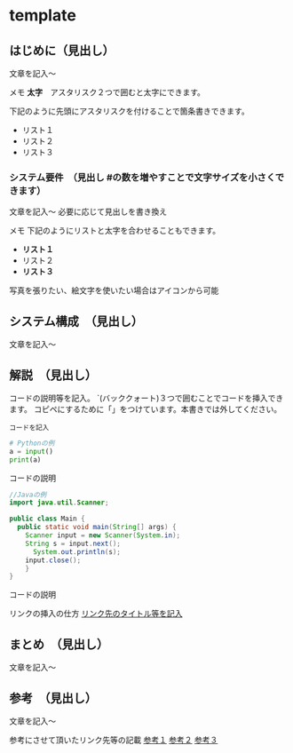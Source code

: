 # template

## はじめに（見出し）

文章を記入～

メモ
**太字**　アスタリスク２つで囲むと太字にできます。

下記のように先頭にアスタリスクを付けることで箇条書きできます。

* リスト１
* リスト２
* リスト３

### システム要件　（見出し #の数を増やすことで文字サイズを小さくできます）

文章を記入～
必要に応じて見出しを書き換え

メモ
下記のようにリストと太字を合わせることもできます。

* **リスト１**
* リスト２
* **リスト３**

写真を張りたい、絵文字を使いたい場合はアイコンから可能

## システム構成　（見出し）

文章を記入～

## 解説　（見出し）

コードの説明等を記入。
`(バッククォート)３つで囲むことでコードを挿入できます。
コピペにするために「」をつけています。本書きでは外してください。

```言語名:ファイル名.拡張子
コードを記入
```

```Python:python.py
# Pythonの例
a = input()
print(a)
```

コードの説明

```Java:Main.java
//Javaの例
import java.util.Scanner;

public class Main {
  public static void main(String[] args) {
    Scanner input = new Scanner(System.in);
    String s = input.next();
      System.out.println(s);
    input.close();
    }
}
```

コードの説明

リンクの挿入の仕方
[リンク先のタイトル等を記入](ここにURLをコピペ)

## まとめ　（見出し）

文章を記入～

## 参考　（見出し）

文章を記入～

参考にさせて頂いたリンク先等の記載
[参考１](ここにURLをコピペ)
[参考２](ここにURLをコピペ)
[参考３](ここにURLをコピペ)